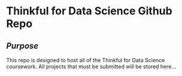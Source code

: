 # **Thinkful for Data Science Github Repo**

## ***Purpose***
This repo is designed to host all of the Thinkful for Data Science coursework. All projects that must be submitted will be stored here...

